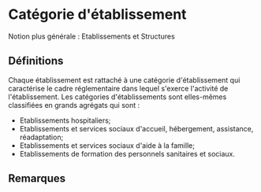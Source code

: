 # Catégorie d'établissement 
<!-- SPDX-License-Identifier: MPL-2.0 -->

Notion plus générale : Etablissements et Structures

## Définitions

Chaque établissement est rattaché à une catégorie d'établissement qui caractérise le cadre réglementaire dans lequel s'exerce l'activité de l'établissement.
Les catégories d'établissements sont elles-mêmes classifiées en grands agrégats qui sont :
- Etablissements hospitaliers;
- Etablissements et services sociaux d'accueil, hébergement, assistance, réadaptation;
- Etablissements et services sociaux d'aide à la famille;
- Etablissements de formation des personnels sanitaires et sociaux.

## Remarques

